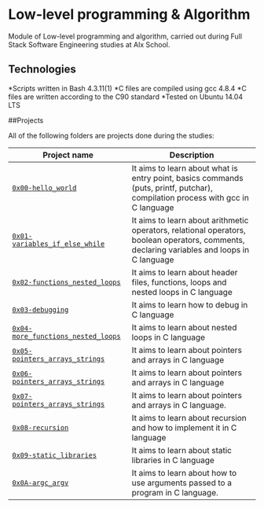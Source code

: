# Low-level programming & Algorithm

Module of Low-level programming and algorithm, carried out during Full Stack Software Engineering studies at Alx School.

## Technologies

*Scripts written in Bash 4.3.11(1)
*C files are compiled using gcc 4.8.4
*C files are written according to the C90 standard
*Tested on Ubuntu 14.04 LTS

##Projects

All of the following folders are projects done during the studies:

Project name | Description 
 --- | ---
 [`0x00-hello_world`](https://github.com/Bolexzy/alx-low_level_programming/tree/main/0x00-hello_world) | It aims to learn about what is entry point, basics commands (puts, printf, putchar), compilation process with gcc in C language
[`0x01-variables_if_else_while`](https://github.com/Bolexzy/alx-low_level_programming/tree/main/0x01-variables_if_else_while) | It aims to learn about arithmetic operators, relational operators, boolean operators, comments, declaring variables and loops in C language
[`0x02-functions_nested_loops`](https://github.com/Bolexzy/alx-low_level_programming/tree/main/0x02-functions_nested_loops) | It aims to learn about header files, functions, loops and nested loops in C language
[`0x03-debugging`](https://github.com/Bolexzy/alx-low_level_programming/tree/main/0x03-debugging) | It aims to learn how to debug in C language
[`0x04-more_functions_nested_loops`](https://github.com/Bolexzy/alx-low_level_programming/tree/main/0x04-more_functions_nested_loops) | It aims to learn about nested loops in C language
[`0x05-pointers_arrays_strings`](https://github.com/Bolexzy/alx-low_level_programming/tree/main/0x05-pointers_arrays_strings) | It aims to learn about pointers and arrays in C language
[`0x06-pointers_arrays_strings`](https://github.com/Bolexzy/alx-low_level_programming/tree/main/0x06-pointers_arrays_strings) | It aims to learn about pointers and arrays in C language
[`0x07-pointers_arrays_strings`](https://github.com/Bolexzy/alx-low_level_programming/tree/main/0x07-pointers_arrays_strings) | It aims to learn about pointers and arrays in C language.
[`0x08-recursion`](https://github.com/Bolexzy/alx-low_level_programming/tree/main/0x08-recursion) | It aims to learn about recursion and how to implement it in C language
[`0x09-static_libraries`](https://github.com/Bolexzy/alx-low_level_programming/tree/main/0x09-static_libraries) | It aims to learn about static libraries in C language
[`0x0A-argc_argv`](https://github.com/Bolexzy/alx-low_level_programming/tree/main/0x0A-argc_argv) | It aims to learn about how to use arguments passed to a program in C language.
